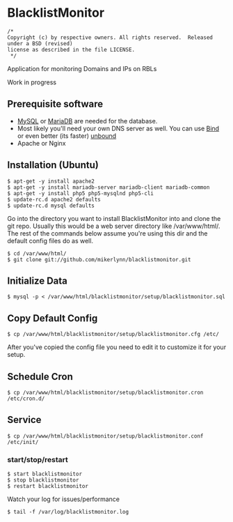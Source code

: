 # BlacklistMonitor
```
/*
Copyright (c) by respective owners. All rights reserved.  Released under a BSD (revised)
license as described in the file LICENSE.
 */
```
Application for monitoring Domains and IPs on RBLs

Work in progress

## Prerequisite software
- [MySQL](http://www.MySQL.org) or [MariaDB](https://mariadb.org/) are needed for the database.
- Most likely you'll need your own DNS server as well.  You can use [Bind](https://www.isc.org/downloads/bind/) or even better (its faster) [unbound](https://www.unbound.net/)
- Apache or Nginx


## Installation (Ubuntu)
```
$ apt-get -y install apache2
$ apt-get -y install mariadb-server mariadb-client mariadb-common
$ apt-get -y install php5 php5-mysqlnd php5-cli
$ update-rc.d apache2 defaults
$ update-rc.d mysql defaults
```

Go into the directory you want to install BlacklistMonitor into and clone the git repo.  Usually this would be a web server directory like /var/www/html/.  The rest of the commands below assume you're using this dir and the default config files do as well.

```
$ cd /var/www/html/
$ git clone git://github.com/mikerlynn/blacklistmonitor.git
```

## Initialize Data
```
$ mysql -p < /var/www/html/blacklistmonitor/setup/blacklistmonitor.sql
```

## Copy Default Config
```
$ cp /var/www/html/blacklistmonitor/setup/blacklistmonitor.cfg /etc/
```

After you've copied the config file you need to edit it to customize it for your setup.


## Schedule Cron
```
$ cp /var/www/html/blacklistmonitor/setup/blacklistmonitor.cron /etc/cron.d/
```

## Service
```
$ cp /var/www/html/blacklistmonitor/setup/blacklistmonitor.conf /etc/init/
```

### start/stop/restart
```
$ start blacklistmonitor
$ stop blacklistmonitor
$ restart blacklistmonitor
```

Watch your log for issues/performance
```
$ tail -f /var/log/blacklistmonitor.log
```



